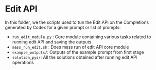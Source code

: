 # Edit API
In this folder, we the scripts used to tun the Edit API on the Completions generated by Codex for a given prompt or list of prompts:

- `run_edit_module.py` : Core module containing various tasks related to running edit API and saving the outputs
- `mass_run_edit.sh` : Does mass run of edit API core module
- `example_outputs/`: Outputs of the example prompt from first stage
- `solution_pys/`: All the solutions obtained after running edit API operations
